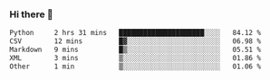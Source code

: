 ### Hi there 👋

<!--START_SECTION:waka-->

```txt
Python     2 hrs 31 mins   █████████████████████░░░░   84.12 %
CSV        12 mins         █▓░░░░░░░░░░░░░░░░░░░░░░░   06.98 %
Markdown   9 mins          █▒░░░░░░░░░░░░░░░░░░░░░░░   05.51 %
XML        3 mins          ▒░░░░░░░░░░░░░░░░░░░░░░░░   01.86 %
Other      1 min           ▒░░░░░░░░░░░░░░░░░░░░░░░░   01.06 %
```

<!--END_SECTION:waka-->


<!--
**AnkelMauCastillo/AnkelMauCastillo** is a ✨ _special_ ✨ repository because its `README.md` (this file) appears on your GitHub profile.

Here are some ideas to get you started:

- 🔭 I’m currently working on ...
- 🌱 I’m currently learning ...
- 👯 I’m looking to collaborate on ...
- 🤔 I’m looking for help with ...
- 💬 Ask me about ...
- 📫 How to reach me: ...
- 😄 Pronouns: ...
- ⚡ Fun fact: ...
-->
